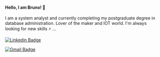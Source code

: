 #### Hello, I am Bruno! 👋

I am a system analyst and currently completing my postgraduate degree in database administration. Lover of the maker and IOT world.
I'm always looking for new skills ⚡ ...


[![Linkedin Badge](https://img.shields.io/badge/-Bruno_Freitas-blue?style=flat-square&logo=Linkedin&logoColor=white&link=https://www.linkedin.com/in/bruno-freitas-892136bb/)](https://www.linkedin.com/in/bruno-freitas-892136bb/)

[![Gmail Badge](https://img.shields.io/badge/-freitasbruno965@gmail.com-c14438?style=flat-square&logo=Gmail&logoColor=white&link=mailto:freitasbruno965@gmail.com)](mailto:freitasbruno965@gmail.com)
